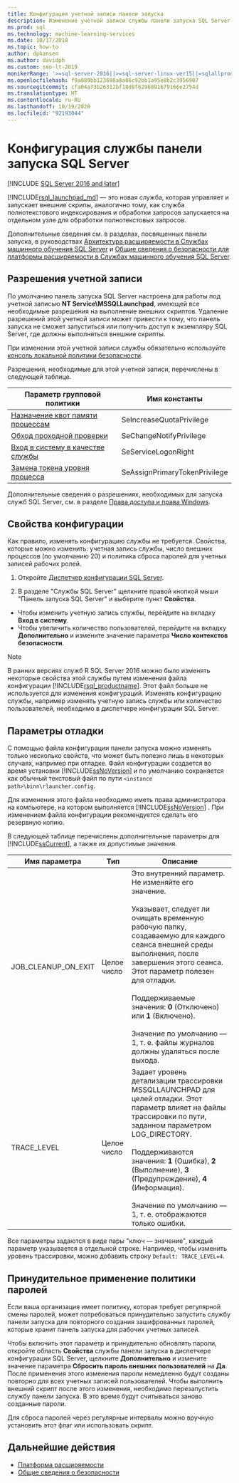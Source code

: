 ```yaml
---
title: Конфигурация учетной записи панели запуска
description: Изменение учетной записи службы панели запуска SQL Server, используемой для выполнения внешнего скрипта в SQL Server.
ms.prod: sql
ms.technology: machine-learning-services
ms.date: 10/17/2018
ms.topic: how-to
author: dphansen
ms.author: davidph
ms.custom: seo-lt-2019
monikerRange: '>=sql-server-2016||>=sql-server-linux-ver15||=sqlallproducts-allversions'
ms.openlocfilehash: f9a089bb123698a8a06c92bb1a95e8b2c3956907
ms.sourcegitcommit: cfa04a73b26312bf18d8f6296891679166e2754d
ms.translationtype: HT
ms.contentlocale: ru-RU
ms.lasthandoff: 10/19/2020
ms.locfileid: "92193044"
---
```

# <a name="sql-server-launchpad-service-configuration"></a>Конфигурация службы панели запуска SQL Server
[!INCLUDE [SQL Server 2016 and later](../../includes/applies-to-version/sqlserver2016.md)]

[!INCLUDE[rsql_launchpad_md](../../includes/rsql-launchpad-md.md)] — это новая служба, которая управляет и запускает внешние скрипы, аналогично тому, как служба полнотекстового индексирования и обработки запросов запускается на отдельном узле для обработки полнотекстовых запросов.

Дополнительные сведения см. в разделах, посвященных панели запуска, в руководствах [Архитектура расширяемости в Службах машинного обучения SQL Server](../../machine-learning/concepts/extensibility-framework.md#launchpad) и [Общие сведения о безопасности для платформы расширяемости в Службах машинного обучения SQL Server](../../machine-learning/concepts/security.md#launchpad).

## <a name="account-permissions"></a>Разрешения учетной записи

По умолчанию панель запуска SQL Server настроена для работы под учетной записью **NT Service\MSSQLLaunchpad**, имеющей все необходимые разрешения на выполнение внешних скриптов. Удаление разрешений этой учетной записи может привести к тому, что панель запуска не сможет запуститься или получить доступ к экземпляру SQL Server, где должны выполняться внешние скрипты.

При изменении этой учетной записи службы обязательно используйте [консоль локальной политики безопасности](/windows/security/threat-protection/security-policy-settings/how-to-configure-security-policy-settings).

Разрешения, необходимые для этой учетной записи, перечислены в следующей таблице.

| Параметр групповой политики | Имя константы |
|----------------------|---------------|
| [Назначение квот памяти процессам](/windows/security/threat-protection/security-policy-settings/adjust-memory-quotas-for-a-process) | SeIncreaseQuotaPrivilege | 
| [Обход проходной проверки](/windows/security/threat-protection/security-policy-settings/bypass-traverse-checking) | SeChangeNotifyPrivilege | 
| [Вход в систему в качестве службы](/windows/security/threat-protection/security-policy-settings/log-on-as-a-service) | SeServiceLogonRight | 
| [Замена токена уровня процесса](/windows/security/threat-protection/security-policy-settings/replace-a-process-level-token) | SeAssignPrimaryTokenPrivilege | 

Дополнительные сведения о разрешениях, необходимых для запуска служб SQL Server, см. в разделе [Права доступа и права Windows](../../database-engine/configure-windows/configure-windows-service-accounts-and-permissions.md).

<a name="bkmk_ChangingConfig"></a> 

## <a name="configuration-properties"></a>Свойства конфигурации

Как правило, изменять конфигурацию службы не требуется. Свойства, которые можно изменить: учетная запись службы, число внешних процессов (по умолчанию 20) и политика сброса паролей для учетных записей рабочих ролей.

1. Откройте [Диспетчер конфигурации SQL Server](../../relational-databases/sql-server-configuration-manager.md).

2. В разделе "Службы SQL Server" щелкните правой кнопкой мыши "Панель запуска SQL Server" и выберите пункт **Свойства**.
  + Чтобы изменить учетную запись службы, перейдите на вкладку **Вход в систему**.
  + Чтобы увеличить количество пользователей, перейдите на вкладку **Дополнительно** и измените значение параметра **Число контекстов безопасности**.

> [!Note]
> В ранних версиях служб R SQL Server 2016 можно было изменять некоторые свойства этой службы путем изменения файла конфигурации [!INCLUDE[rsql_productname](../../includes/rsql-productname-md.md)]. Этот файл больше не используется для изменения конфигураций. Изменять конфигурацию службы, например изменять учетную запись службы или количество пользователей, необходимо в диспетчере конфигурации SQL Server.

## <a name="debug-settings"></a>Параметры отладки

С помощью файла конфигурации панели запуска можно изменять только несколько свойств, что может быть полезно лишь в некоторых случаях, например при отладке. Файл конфигурации создается во время установки [!INCLUDE[ssNoVersion](../../includes/ssnoversion-md.md)] и по умолчанию сохраняется как обычный текстовый файл по пути `<instance path>\binn\rlauncher.config`.

Для изменения этого файла необходимо иметь права администратора на компьютере, на котором выполняется [!INCLUDE[ssNoVersion](../../includes/ssnoversion-md.md)] . При изменением файла конфигурации рекомендуется сделать его резервную копию.

В следующей таблице перечислены дополнительные параметры для [!INCLUDE[ssCurrent](../../includes/sscurrent-md.md)], а также их допустимые значения.

|**Имя параметра**|**Тип**|**Описание**|
|----|----|----|
|JOB\_CLEANUP\_ON\_EXIT|Целое число |Это внутренний параметр. Не изменяйте его значение. </br></br>Указывает, следует ли очищать временную рабочую папку, создаваемую для каждого сеанса внешней среды выполнения, после завершения этого сеанса. Этот параметр полезен для отладки. </br></br>Поддерживаемые значения: **0** (Отключено) или **1** (Включено). </br></br>Значение по умолчанию — 1, т. е. файлы журналов должны удаляться после выхода.|
|TRACE\_LEVEL|Целое число |Задает уровень детализации трассировки MSSQLLAUNCHPAD для целей отладки. Этот параметр влияет на файлы трассировки по пути, заданном параметром LOG_DIRECTORY. </br></br>Поддерживаются значения: **1** (Ошибка), **2** (Выполнение), **3** (Предупреждение), **4** (Информация). </br></br>Значение по умолчанию — 1, т. е. отображаются только ошибки.|

Все параметры задаются в виде пары "ключ — значение", каждый параметр указывается в отдельной строке. Например, чтобы изменить уровень трассировки, можно добавить строку `Default: TRACE_LEVEL=4`.

<a name="bkmk_EnforcePolicy"></a>

## <a name="enforcing-password-policy"></a>Принудительное применение политики паролей

Если ваша организация имеет политику, которая требует регулярной смены паролей, может потребоваться принудительно запустить службу панели запуска для повторного создания зашифрованных паролей, которые хранит панель запуска для рабочих учетных записей.

Чтобы включить этот параметр и принудительно обновлять пароли, откройте область **Свойства** службы панели запуска в диспетчере конфигурации SQL Server, щелкните **Дополнительно** и измените значение параметра **Сбросить пароль внешних пользователей** на **Да**. После применения этого изменения пароли немедленно будут созданы повторно для всех учетных записей пользователей. Чтобы выполнить внешний скрипт после этого изменения, необходимо перезапустить службу панели запуска. В это время будут считываться заново созданные пароли.

Для сброса паролей через регулярные интервалы можно вручную установить этот флаг или использовать скрипт.

## <a name="next-steps"></a>Дальнейшие действия

+ [Платформа расширяемости](../concepts/extensibility-framework.md)
+ [Общие сведения о безопасности](../concepts/security.md)